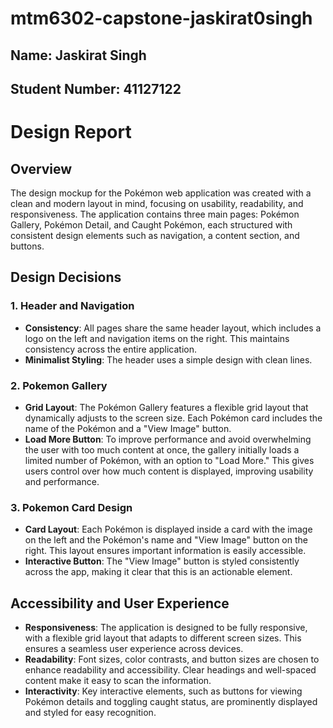 # mtm6302-capstone-jaskirat0singh

## Name: Jaskirat Singh
## Student Number: 41127122
# Design Report

## Overview

The design mockup for the Pokémon web application was created with a clean and modern layout in mind, focusing on usability, readability, and responsiveness. The application contains three main pages: Pokémon Gallery, Pokémon Detail, and Caught Pokémon, each structured with consistent design elements such as navigation, a content section, and buttons.

## Design Decisions

### 1. Header and Navigation
- **Consistency**: All pages share the same header layout, which includes a logo on the left and navigation items on the right. This maintains consistency across the entire application.
- **Minimalist Styling**: The header uses a simple design with clean lines.

### 2. Pokemon Gallery
- **Grid Layout**: The Pokémon Gallery features a flexible grid layout that dynamically adjusts to the screen size. Each Pokémon card includes the name of the Pokémon and a "View Image" button.
- **Load More Button**: To improve performance and avoid overwhelming the user with too much content at once, the gallery initially loads a limited number of Pokémon, with an option to "Load More." This gives users control over how much content is displayed, improving usability and performance.

### 3. Pokemon Card Design
- **Card Layout**: Each Pokémon is displayed inside a card with the image on the left and the Pokémon's name and "View Image" button on the right. This layout ensures important information is easily accessible.
- **Interactive Button**: The "View Image" button is styled consistently across the app, making it clear that this is an actionable element.



## Accessibility and User Experience
- **Responsiveness**: The application is designed to be fully responsive, with a flexible grid layout that adapts to different screen sizes. This ensures a seamless user experience across devices.
- **Readability**: Font sizes, color contrasts, and button sizes are chosen to enhance readability and accessibility. Clear headings and well-spaced content make it easy to scan the information.
- **Interactivity**: Key interactive elements, such as buttons for viewing Pokémon details and toggling caught status, are prominently displayed and styled for easy recognition.

